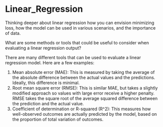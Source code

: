 # Linear_Regression

Thinking deeper about linear regression
how you can envision minimizing loss, how the model can be used in various scenarios, and the importance of data.

What are some methods or tools that could be useful to consider when evaluating a linear regression output? 

There are many different tools that can be used to evaluate a linear regression model. Here are a few examples:
1.	Mean absolute error (MAE): This is measured by taking the average of the absolute difference between the actual values and the predictions. Ideally, this difference is minimal.
2.	Root mean square error (RMSE): This is similar MAE, but takes a slightly modified approach so values with large error receive a higher penalty. RMSE takes the square root of the average squared difference between the prediction and the actual value.
3.	Coefficient of determination or R-squared (R^2): This measures how well-observed outcomes are actually predicted by the model, based on the proportion of total variation of outcomes. 
